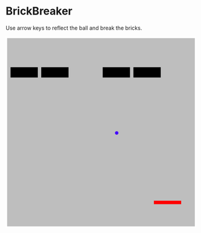 # BrickBreaker
Use arrow keys to reflect the ball and break the bricks.





![brickpic](/brickpic.png)
